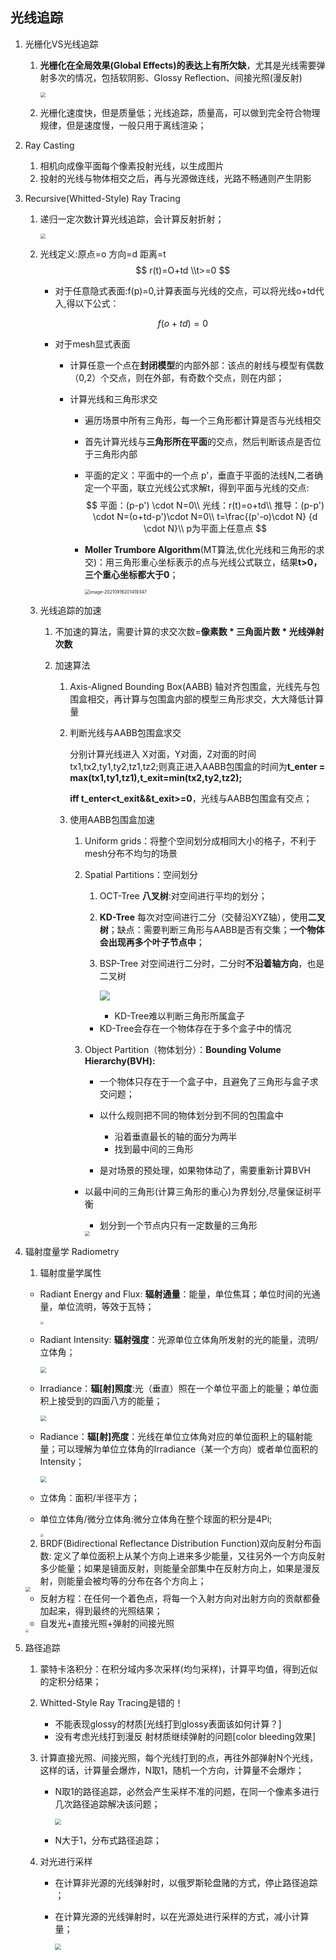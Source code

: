 ## 光线追踪

1. 光栅化VS光线追踪

   1. **光栅化在全局效果(Global Effects)的表达上有所欠缺**，尤其是光线需要弹射多次的情况，包括软阴影、Glossy Reflection、间接光照(漫反射)

      <img src="C:\Users\51039\Desktop\500h\games101\Pictures\rasterization_vs_raytracing.png" style="zoom: 50%;" />

   2. 光栅化速度快，但是质量低；光线追踪，质量高，可以做到完全符合物理规律，但是速度慢，一般只用于离线渲染；

2. Ray Casting

   1. 相机向成像平面每个像素投射光线，以生成图片
   2. 投射的光线与物体相交之后，再与光源做连线，光路不畅通则产生阴影

3. Recursive(Whitted-Style) Ray Tracing

   1. 递归一定次数计算光线追踪，会计算反射折射；

      <img src="C:\Users\51039\Desktop\500h\games101\Pictures\Recursive_ray_tracing.png" style="zoom: 50%;" />

   2. 光线定义:原点=o 方向=d  距离=t
      $$
      r(t)=O+td \\t>=0
      $$

      - 对于任意隐式表面:f(p)=0,计算表面与光线的交点，可以将光线o+td代入,得以下公式：

      $$
      f(o+td)=0
      $$

      - 对于mesh显式表面

        - 计算任意一个点在**封闭模型**的内部外部：该点的射线与模型有偶数（0,2）个交点，则在外部，有奇数个交点，则在内部；

        - 计算光线和三角形求交

          - 遍历场景中所有三角形，每一个三角形都计算是否与光线相交

          - 首先计算光线与**三角形所在平面**的交点，然后判断该点是否位于三角形内部

          - 平面的定义：平面中的一个点 p'，垂直于平面的法线N,二者确定一个平面，联立光线公式求解t，得到平面与光线的交点:
            $$
            平面：(p-p') \cdot N=0\\
            光线：r(t)=o+td\\
            推导：(p-p') \cdot N=(o+td-p')\cdot N=0\\
            t=\frac{(p'-o)\cdot N}  {d \cdot N}\\
            p为平面上任意点
            $$
            
          - **Moller Trumbore Algorithm**(MT算法,优化光线和三角形的求交)：用三角形重心坐标表示的点与光线公式联立，结果**t>0，三个重心坐标都大于0**；
          
            <img src="C:\Users\51039\AppData\Roaming\Typora\typora-user-images\image-20210916201419347.png" alt="image-20210916201419347" style="zoom:50%;" />
      
   3. 光线追踪的加速

      1. 不加速的算法，需要计算的求交次数=**像素数 * 三角面片数 * 光线弹射次数**

      2. 加速算法

         1. Axis-Aligned Bounding Box(AABB) 轴对齐包围盒，光线先与包围盒相交，再计算与包围盒内部的模型三角形求交，大大降低计算量

         2. 判断光线与AABB包围盒求交

            分别计算光线进入 X对面，Y对面，Z对面的时间 tx1,tx2,ty1,ty2,tz1,tz2;则真正进入AABB包围盒的时间为**t_enter = max(tx1,ty1,tz1),t_exit=min(tx2,ty2,tz2);**

            **iff  t_enter<t_exit&&t_exit>=0**，光线与AABB包围盒有交点；

         3. 使用AABB包围盒加速

            1. Uniform grids：将整个空间划分成相同大小的格子，不利于mesh分布不均匀的场景

            2. Spatial Partitions：空间划分

               1. OCT-Tree **八叉树**:对空间进行平均的划分；  

               2. **KD-Tree** 每次对空间进行二分（交替沿XYZ轴），使用**二叉树**；缺点：需要判断三角形与AABB是否有交集；**一个物体会出现再多个叶子节点中**；

               3. BSP-Tree 对空间进行二分时，二分时**不沿着轴方向**，也是二叉树

                  ![](C:\Users\51039\Desktop\500h\games101\Pictures\SPatial_Partition.png)
         
                  - KD-Tree难以判断三角形所属盒子
               - KD-Tree会存在一个物体存在于多个盒子中的情况

            3. Object Partition（物体划分）：**Bounding Volume Hierarchy(BVH):**

               - 一个物体只存在于一个盒子中，且避免了三角形与盒子求交问题；

               - 以什么规则把不同的物体划分到不同的包围盒中
         
                 - 沿着垂直最长的轴的面分为两半
                 - 找到最中间的三角形
               - 是对场景的预处理，如果物体动了，需要重新计算BVH
              - 以最中间的三角形(计算三角形的重心)为界划分,尽量保证树平衡
                 - 划分到一个节点内只有一定数量的三角形
            
                 <img src="C:\Users\51039\Desktop\500h\games101\Pictures\BVH.png" style="zoom: 50%;" />

4. 辐射度量学 Radiometry

   1.   辐射度量学属性

      - Radiant Energy and Flux: **辐射通量**：能量，单位焦耳；单位时间的光通量，单位流明，等效于瓦特；
      
        <img src="C:\Users\51039\Desktop\500h\games101\Pictures\Light_mersurement.png" style="zoom: 33%;" />
      
      - Radiant Intensity: **辐射强度**：光源单位立体角所发射的光的能量，流明/立体角； 
      
        <img src="C:\Users\51039\Desktop\500h\games101\Pictures\Intensity.png" style="zoom:60%;" />
      
      - Irradiance：**辐[射]照度**:光（垂直）照在一个单位平面上的能量；单位面积上接受到的四面八方的能量；
      
        <img src="C:\Users\51039\Desktop\500h\games101\Pictures\Irradiance.png" style="zoom:60%;" />
      
      - Radiance：**辐[射]亮度**：光线在单位立体角对应的单位面积上的辐射能量；可以理解为单位立体角的Irradiance（某一个方向）或者单位面积的Intensity；
      
        <img src="C:\Users\51039\Desktop\500h\games101\Pictures\Radiance.png" style="zoom:60%;" />
      
      - 立体角：面积/半径平方； 
      
      - 单位立体角/微分立体角:微分立体角在整个球面的积分是4Pi;
      
        <img src="C:\Users\51039\Desktop\500h\games101\Pictures\Differential_solid_angles.png" style="zoom: 33%;" />
      
   2. BRDF(Bidirectional Reflectance Distribution Function)双向反射分布函数: 定义了单位面积上从某个方向上进来多少能量，又往另外一个方向反射多少能量；如果是镜面反射，则能量全部集中在反射方向上，如果是漫反射，则能量会被均等的分布在各个方向上；
   
     <img src="C:\Users\51039\Desktop\500h\games101\Pictures\BRDF.png" style="zoom: 50%;" />
   
     - 反射方程：在任何一个着色点，将每一个入射方向对出射方向的贡献都叠加起来，得到最终的光照结果；
     - 自发光+直接光照+弹射的间接光照
   
   <img src="C:\Users\51039\Desktop\500h\games101\Pictures\Ray_tracing.png" style="zoom:33%;" />
   
5. 路径追踪

   1. 蒙特卡洛积分：在积分域内多次采样(均匀采样)，计算平均值，得到近似的定积分结果；

   2. Whitted-Style Ray Tracing是错的！
      - 不能表现glossy的材质[光线打到glossy表面该如何计算？]
      - 没有考虑光线打到漫反  射材质继续弹射的问题[color bleeding效果]
      
   3. 计算直接光照、间接光照，每个光线打到的点，再往外部弹射N个光线，这样的话，计算量会爆炸，N取1，随机一个方向，计算量不会爆炸；

      - N取1的路径追踪，必然会产生采样不准的问题，在同一个像素多进行几次路径追踪解决该问题；

        <img src="C:\Users\51039\Desktop\500h\games101\Pictures\path_tracing.png" style="zoom:60%;" />

      - N大于1，分布式路径追踪；
      
   4. 对光进行采样

      - 在计算非光源的光线弹射时，以俄罗斯轮盘赌的方式，停止路径追踪 ；

      - 在计算光源的光线弹射时，以在光源处进行采样的方式，减小计算量；

        <img src="C:\Users\51039\Desktop\500h\games101\Pictures\Sample_light.png" style="zoom:60%;" />
      

